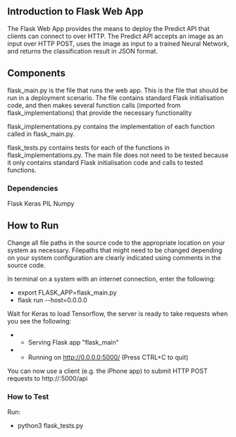 ## Introduction to Flask Web App

The Flask Web App provides the means to deploy the Predict API that clients can connect to over HTTP. The Predict API accepts an image as an input over HTTP POST, uses the image as input to a trained Neural Network, and returns the classification result in JSON format.

## Components

flask_main.py is the file that runs the web app. This is the file that should be run in a deployment scenario. The file contains standard Flask initialisation code, and then makes several function calls (imported from flask_implementations) that provide the necessary functionality

flask_implementations.py contains the implementation of each function called in flask_main.py.

flask_tests.py contains tests for each of the functions in flask_implementations.py. The main file does not need to be tested because it only contains standard Flask initialisation code and calls to tested functions.


### Dependencies
Flask
Keras
PIL
Numpy

## How to Run

Change all file paths in the source code to the appropriate location on your system as necessary. Filepaths that might need to be changed depending on your system configuration are clearly indicated using comments in the source code.

In terminal on a system with an internet connection, enter the following:
- export FLASK_APP=flask_main.py
- flask run --host=0.0.0.0

Wait for Keras to load Tensorflow, the server is ready to take requests when you see the following:
- * Serving Flask app "flask_main"
- * Running on http://0.0.0.0:5000/ (Press CTRL+C to quit)

You can now use a client (e.g. the iPhone app) to submit HTTP POST requests to http://<hostname>:5000/api

### How to Test
Run:
 - python3 flask_tests.py
